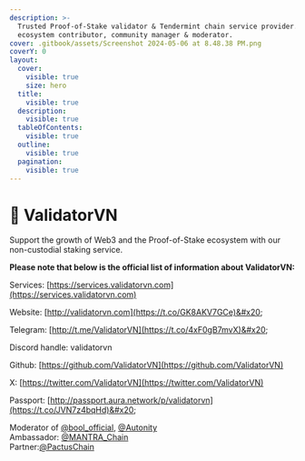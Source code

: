 ```yaml
---
description: >-
  Trusted Proof-of-Stake validator & Tendermint chain service provider. Active
  ecosystem contributor, community manager & moderator.
cover: .gitbook/assets/Screenshot 2024-05-06 at 8.48.38 PM.png
coverY: 0
layout:
  cover:
    visible: true
    size: hero
  title:
    visible: true
  description:
    visible: true
  tableOfContents:
    visible: true
  outline:
    visible: true
  pagination:
    visible: true
---
```


# 💈 ValidatorVN

Support the growth of Web3 and the Proof-of-Stake ecosystem with our non-custodial staking service.

**Please note that below is the official list of information about ValidatorVN:**&#x20;

Services: [https://services.validatorvn.com](https://services.validatorvn.com)

Website: [http://validatorvn.com](https://t.co/GK8AKV7GCe)&#x20;

Telegram: [http://t.me/ValidatorVN](https://t.co/4xF0gB7mvX)&#x20;

Discord handle: validatorvn

Github: [https://github.com/ValidatorVN](https://github.com/ValidatorVN)

X: [https://twitter.com/ValidatorVN](https://twitter.com/ValidatorVN)

Passport: [http://passport.aura.network/p/validatorvn](https://t.co/JVN7z4bqHd)&#x20;

Moderator of [@bool\_official](https://twitter.com/bool\_official), [@Autonity](https://twitter.com/autonity\_) \
Ambassador: [@MANTRA\_Chain](https://twitter.com/MANTRA\_Chain)\
Partner:[@PactusChain](https://twitter.com/PactusChain)&#x20;

